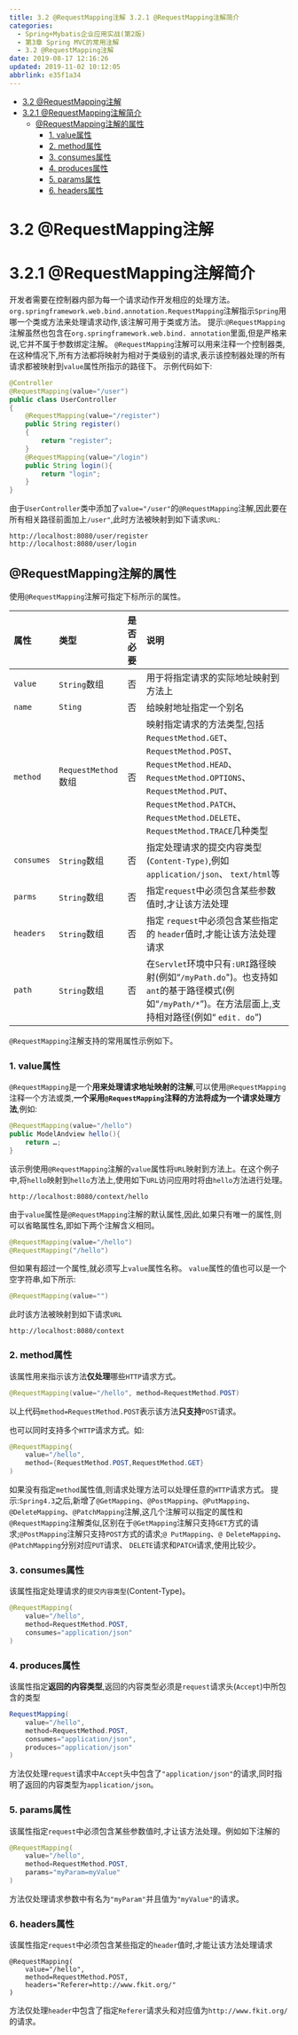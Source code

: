 ```yaml
---
title: 3.2 @RequestMapping注解 3.2.1 @RequestMapping注解简介
categories: 
  - Spring+Mybatis企业应用实战(第2版)
  - 第3章 Spring MVC的常用注解
  - 3.2 @RequestMapping注解
date: 2019-08-17 12:16:26
updated: 2019-11-02 10:12:05
abbrlink: e35f1a34
---
```

<div id='my_toc'>

- [3.2 @RequestMapping注解](/JavaReadingNotes/e35f1a34/#3-2-RequestMapping注解)
- [3.2.1 @RequestMapping注解简介](/JavaReadingNotes/e35f1a34/#3-2-1-RequestMapping注解简介)
    - [@RequestMapping注解的属性](/JavaReadingNotes/e35f1a34/#-RequestMapping注解的属性)
        - [1. value属性](/JavaReadingNotes/e35f1a34/#1-value属性)
        - [2. method属性](/JavaReadingNotes/e35f1a34/#2-method属性)
        - [3. consumes属性](/JavaReadingNotes/e35f1a34/#3-consumes属性)
        - [4. produces属性](/JavaReadingNotes/e35f1a34/#4-produces属性)
        - [5. params属性](/JavaReadingNotes/e35f1a34/#5-params属性)
        - [6. headers属性](/JavaReadingNotes/e35f1a34/#6-headers属性)

</div>
<!--more-->
<script>if (navigator.platform.toLowerCase() == 'win32'){document.getElementById('my_toc').style.display = 'none';}</script>

<!--end-->
<!--SSTStart-->
# 3.2 @RequestMapping注解 #
# 3.2.1 @RequestMapping注解简介 #
开发者需要在控制器内部为每一个请求动作开发相应的处理方法。`org.springframework.web.bind.annotation.RequestMapping`注解指示`Spring`用哪一个类或方法来处理请求动作,该注解可用于类或方法。
提示:`@RequestMapping`注解虽然也包含在`org.springframework.web.bind. annotation`里面,但是严格来说,它并不属于参数绑定注解。
`@RequestMapping`注解可以用来注释一个控制器类,在这种情况下,所有方法都将映射为相对于类级别的请求,表示该控制器处理的所有请求都被映射到`value`属性所指示的路径下。
示例代码如下:
```java
@Controller
@RequestMapping(value="/user")
public class UserController
{
    @RequestMapping(value="/register")
    public String register()
    {
        return "register";
    }
    @RequestMapping(value="/login")
    public String login(){
        return "login";
    }
}
```
由于`UserController`类中添加了`value="/user"`的`@RequestMapping`注解,因此要在所有相关路径前面加上`/user"`,此时方法被映射到如下请求`URL`:
```
http://localhost:8080/user/register
http://localhost:8080/user/login
```
## @RequestMapping注解的属性 ##
使用`@RequestMapping`注解可指定下标所示的属性。

|属性|类型|是否必要|说明|
|:---|:---|:---|:---|
|`value`|`String`数组|否|用于将指定请求的实际地址映射到方法上|
|`name`|`Sting`|否|给映射地址指定一个别名|
|`method`|`RequestMethod`数组|否|映射指定请求的方法类型,包括`RequestMethod.GET`、`RequestMethod.POST`、`RequestMethod.HEAD`、 `RequestMethod.OPTIONS`、`RequestMethod.PUT`、 `RequestMethod.PATCH`、`RequestMethod.DELETE`、 `RequestMethod.TRACE`几种类型|
|`consumes`|`String`数组|否|指定处理请求的提交内容类型(`Content-Type)`,例如 `application/json`、 `text/html`等|
|`parms`|`String`数组|否|指定`request`中必须包含某些参数值时,才让该方法处理|
|`headers`|`String`数组|否|指定 `request`中必须包含某些指定的 `header`值时,才能让该方法处理请求|
|`path`|`String`数组|否|在`Servlet`环境中只有`:URI`路径映射(例如“`/myPath.do`")。也支持如`ant`的基于路径模式(例如“`/myPath/*`”)。在方法层面上,支持相对路径(例如“ `edit. do`”)|

`@RequestMapping`注解支持的常用属性示例如下。
### 1. value属性 ###
`@RequestMapping`是一个**用来处理请求地址映射的注解**,可以使用`@RequestMapping`注释一个方法或类,**一个采用`@RequestMapping`注释的方法将成为一个请求处理方法**,例如:
```java
@RequestMapping(value="/hello")
public ModelAndview hello(){
    return …;
}
```
该示例使用`@RequestMapping`注解的`value`属性将`URL`映射到方法上。在这个例子中,将`hello`映射到`hello`方法上,使用如下`URL`访问应用时将由`hello`方法进行处理。
```
http://localhost:8080/context/hello
```
由于`value`属性是`@RequestMapping`注解的默认属性,因此,如果只有唯一的属性,则可以省略属性名,即如下两个注解含义相同。
```java
@RequestMapping(value="/hello")
@RequestMapping("/hello")
```
但如果有超过一个属性,就必须写上`value`属性名称。
`value`属性的值也可以是一个空字符串,如下所示:
```java
@RequestMapping(value="")
```
此时该方法被映射到如下请求`URL`
```
http://localhost:8080/context
```
### 2. method属性 ###
该属性用来指示该方法**仅处理**哪些`HTTP`请求方式。
```java
@RequestMapping(value="/hello", method=RequestMethod.POST)
```
以上代码`method=RequestMethod.POST`表示该方法**只支持**`POST`请求。

也可以同时支持多个`HTTP`请求方式。如:
```java
@RequestMapping(
    value="/hello",
    method={RequestMethod.POST,RequestMethod.GET}
)
```
如果没有指定`method`属性值,则请求处理方法可以处理任意的`HTTP`请求方式。
提示:`Spring4.3`之后,新增了`@GetMapping`、`@PostMapping`、`@PutMapping`、`@DeleteMapping`、`@PatchMapping`注解,这几个注解可以指定的属性和`@RequestMapping`注解类似,区别在于`@GetMapping`注解只支持`GET`方式的请求;`@PostMapping`注解只支持`POST`方式的请求;`@ PutMapping`、`@ DeleteMapping`、`@PatchMapping`分别对应`PUT`请求、 `DELETE`请求和`PATCH`请求,使用比较少。
### 3. consumes属性 ###
该属性指定处理请求的`提交内容类型`(Content-Type)。
```java
@RequestMapping(
    value="/hello",
    method=RequestMethod.POST,
    consumes="application/json"
)
```
### 4. produces属性 ###
该属性指定**返回的内容类型**,返回的内容类型必须是`request`请求头(`Accept`)中所包含的类型
```java
RequestMapping(
    value="/hello",
    method=RequestMethod.POST,
    consumes="application/json",
    produces="application/json"
)
```
方法仅处理`request`请求中`Accept`头中包含了`"application/json"`的请求,同时指明了返回的内容类型为`application/json`。
### 5. params属性 ###
该属性指定`request`中必须包含某些参数值时,才让该方法处理。例如如下注解的
```java
@RequestMapping(
    value="/hello",
    method=RequestMethod.POST,
    params="myParam=myValue"
)
```
方法仅处理请求参数中有名为`"myParam"`并且值为`"myValue"`的请求。
### 6. headers属性 ###
该属性指定`request`中必须包含某些指定的`header`值时,才能让该方法处理请求
```
@RequestMapping(
    value="/hello", 
    method=RequestMethod.POST,
    headers="Referer=http://www.fkit.org/"
)
```
方法仅处理`header`中包含了指定`Referer`请求头和对应值为`http://www.fkit.org/`的请求。
<!--SSTStop-->

